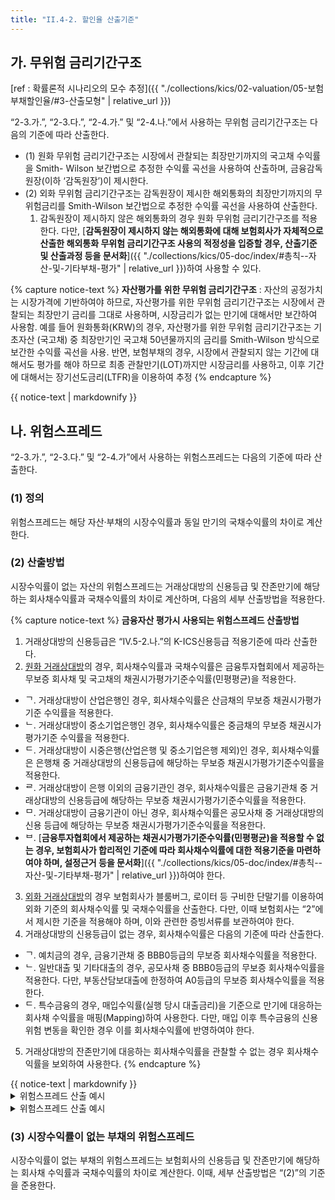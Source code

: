 ```yaml
---
title: "II.4-2. 할인율 산출기준"
---
```

## 가. 무위험 금리기간구조
[ref : 확률론적 시나리오의 모수 추정]({{ "./collections/kics/02-valuation/05-보험부채할인율/#3-산출모형" | relative_url }})

“2-3.가.”, “2-3.다.”, “2-4.가.” 및 “2-4.나.”에서 사용하는 무위험 금리기간구조는 다음의 기준에 따라 산출한다.
- (1) 원화 무위험 금리기간구조는 시장에서 관찰되는 최장만기까지의 국고채 수익률을 Smith- Wilson 보간법으로 추정한 수익률 곡선을 사용하여 산출하며, 금융감독원장(이하 ‘감독원장’)이 제시한다.
- (2) 외화 무위험 금리기간구조는 감독원장이 제시한 해외통화의 최장만기까지의 무위험금리를 Smith-Wilson 보간법으로 추정한 수익률 곡선을 사용하여 산출한다.
  1. 감독원장이 제시하지 않은 해외통화의 경우 원화 무위험 금리기간구조를 적용한다. 다만, [**감독원장이 제시하지 않는 해외통화에 대해 보험회사가 자체적으로 산출한 해외통화 무위험 금리기간구조 사용의 적정성을 입증할 경우, 산출기준 및 산출과정 등을 문서화**]({{ "./collections/kics/05-doc/index/#총칙--자산-및-기타부채-평가" | relative_url }})하여 사용할 수 있다.

{% capture notice-text %}
**자산평가를 위한 무위험 금리기간구조** : 자산의 공정가치는 시장가격에 기반하여야 하므로, 자산평가를 위한 무위험 금리기간구조는 시장에서 관찰되는 최장만기 금리를 그대로 사용하며, 시장금리가 없는 만기에 대해서만 보간하여 사용함. 예를 들어 원화통화(KRW)의 경우, 자산평가를 위한 무위험 금리기간구조는 기초자산 (국고채) 중 최장만기인 국고채 50년물까지의 금리를 Smith-Wilson 방식으로 보간한 수익률 곡선을 사용. 반면, 보험부채의 경우, 시장에서 관찰되지 않는 기간에 대해서도 평가를 해야 하므로 최종 관찰만기(LOT)까지만 시장금리를 사용하고, 이후 기간에 대해서는 장기선도금리(LTFR)을 이용하여 추정
 {% endcapture %}

 <div class="notice">
   {{ notice-text | markdownify }}
 </div>

## 나. 위험스프레드
 “2-3.가.”, “2-3.다.” 및 “2-4.가”에서 사용하는 위험스프레드는 다음의 기준에 따라 산출한다.
### (1) 정의
위험스프레드는 해당 자산·부채의 시장수익률과 동일 만기의 국채수익률의 차이로 계산한다.
### (2) 산출방법
시장수익률이 없는 자산의 위험스프레드는 거래상대방의 신용등급 및 잔존만기에 해당하는 회사채수익률과 국채수익률의 차이로 계산하며, 다음의 세부 산출방법을 적용한다.

{% capture notice-text %}
**금융자산 평가시 사용되는 위험스프레드 산출방법**
1. 거래상대방의 신용등급은 “IV.5-2.나.”의 K-ICS신용등급 적용기준에 따라 산출한다.
2. <u>원화 거래상대방</u>의 경우, 회사채수익률과 국채수익률은 금융투자협회에서 제공하는 무보증 회사채 및 국고채의 채권시가평가기준수익률(민평평균)을 적용한다.
- ᄀ. 거래상대방이 산업은행인 경우, 회사채수익률은 산금채의 무보증 채권시가평가기준 수익률을 적용한다.
- ᄂ. 거래상대방이 중소기업은행인 경우, 회사채수익률은 중금채의 무보증 채권시가평가기준 수익률을 적용한다.
- ᄃ. 거래상대방이 시중은행(산업은행 및 중소기업은행 제외)인 경우, 회사채수익률은 은행채 중 거래상대방의 신용등급에 해당하는 무보증 채권시가평가기준수익률을 적용한다.
- ᄅ. 거래상대방이 은행 이외의 금융기관인 경우, 회사채수익률은 금융기관채 중 거래상대방의 신용등급에 해당하는 무보증 채권시가평가기준수익률을 적용한다.
- ᄆ. 거래상대방이 금융기관이 아닌 경우, 회사채수익률은 공모사채 중 거래상대방의 신용 등급에 해당하는 무보증 채권시가평가기준수익률을 적용한다.
- ᄇ. [**금융투자협회에서 제공하는 채권시가평가기준수익률(민평평균)을 적용할 수 없는 경우, 보험회사가 합리적인 기준에 따라 회사채수익률에 대한 적용기준을 마련하여야 하며, 설정근거 등을 문서화**]({{ "./collections/kics/05-doc/index/#총칙--자산-및-기타부채-평가" | relative_url }})하여야 한다.
3. <u>외화 거래상대방</u>의 경우 보험회사가 블룸버그, 로이터 등 구비한 단말기를 이용하여 외화 기준의 회사채수익률 및 국채수익률을 산출한다. 다만, 이때 보험회사는 “2”에서 제시한 기준을 적용해야 하며, 이와 관련한 증빙서류를 보관하여야 한다.
4. 거래상대방의 신용등급이 없는 경우, 회사채수익률은 다음의 기준에 따라 산출한다.
- ᄀ. 예치금의 경우, 금융기관채 중 BBB0등급의 무보증 회사채수익률을 적용한다.
- ᄂ. 일반대출 및 기타대출의 경우, 공모사채 중 BBB0등급의 무보증 회사채수익률을 적용한다. 다만, 부동산담보대출에 한정하여 A0등급의 무보증 회사채수익률을 적용한다.
- ᄃ. 특수금융의 경우, 매입수익률(실행 당시 대출금리)을 기준으로 만기에 대응하는 회사채 수익률을 매핑(Mapping)하여 사용한다. 다만, 매입 이후 특수금융의 신용위험 변동을 확인한 경우 이를 회사채수익률에 반영하여야 한다.
5. 거래상대방의 잔존만기에 대응하는 회사채수익률을 관찰할 수 없는 경우 회사채수익률을 보외하여 사용한다.
{% endcapture %}
<div class="notice">
  {{ notice-text | markdownify }}
</div>

<details>
    <summary>위험스프레드 산출 예시</summary>

</details>

<details>
  <summary>위험스프레드 산출 예시</summary>
  <div markdown="1">
  {% capture notice-1 %}
    ![image](https://user-images.githubusercontent.com/67420397/235571778-6958e76d-82cf-45b5-999d-8d597d7128ba.png)
  {% endcapture %}

  <div class="notice">
    {{ notice-1 | markdownify }}
  </div>
  </div>
</details>

### (3) 시장수익률이 없는 부채의 위험스프레드
시장수익률이 없는 부채의 위험스프레드는 보험회사의 신용등급 및 잔존만기에 해당하는 회사채 수익률과 국채수익률의 차이로 계산한다. 이때, 세부 산출방법은 “(2)”의 기준을 준용한다.
